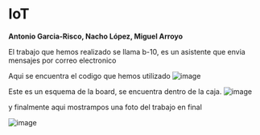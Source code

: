# IoT

**Antonio Garcia-Risco, Nacho López, Miguel Arroyo**

El trabajo que hemos realizado se llama b-10, es un asistente que envia mensajes por correo electronico


Aqui se encuentra el codigo que hemos utilizado
![image](https://user-images.githubusercontent.com/73708297/120445626-167a9400-c389-11eb-8193-950609c762b2.png)

Este es un esquema de la board, se encuentra dentro de la caja.
![image](https://user-images.githubusercontent.com/73708297/120445978-72451d00-c389-11eb-9979-6a021f01fe68.png)

y finalmente aqui mostrampos una foto del trabajo en final

![image](https://user-images.githubusercontent.com/73708297/120446637-057e5280-c38a-11eb-8e51-26b849f37da6.png)
